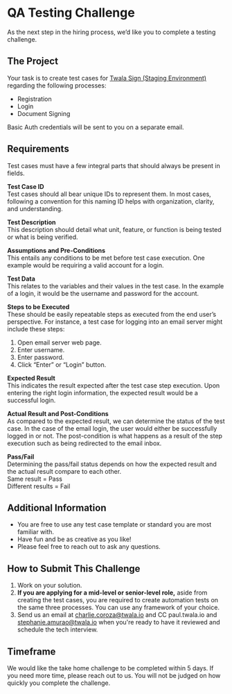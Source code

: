 # QA Testing Challenge
As the next step in the hiring process, we’d like you to complete a testing challenge.

## The Project

Your task is to create test cases for [Twala Sign (Staging Environment)](https://sign-staging.twala.io) regarding the following processes:

* Registration
* Login
* Document Signing

Basic Auth credentials will be sent to you on a separate email.

## Requirements

Test cases must have a few integral parts that should always be present in fields.

**Test Case ID**
\
Test cases should all bear unique IDs to represent them. In most cases, following a convention for this naming ID helps with organization, clarity, and understanding.

**Test Description**
\
This description should detail what unit, feature, or function is being tested or what is being verified.

**Assumptions and Pre-Conditions**
\
This entails any conditions to be met before test case execution. One example would be requiring a valid account for a login.

**Test Data**
\
This relates to the variables and their values in the test case. In the example of a login, it would be the username and password for the account.

**Steps to be Executed**
\
These should be easily repeatable steps as executed from the end user’s perspective. For instance, a test case for logging into an email server might include these steps:

1. Open email server web page.
2. Enter username.
3. Enter password.
4. Click “Enter” or “Login” button.


**Expected Result**
\
This indicates the result expected after the test case step execution. Upon entering the right login information, the expected result would be a successful login.

**Actual Result and Post-Conditions**
\
As compared to the expected result, we can determine the status of the test case. In the case of the email login, the user would either be successfully logged in or not. The post-condition is what happens as a result of the step execution such as being redirected to the email inbox.

**Pass/Fail**
\
Determining the pass/fail status depends on how the expected result and the actual result compare to each other.
\
Same result = Pass
\
Different results = Fail

## Additional Information
* You are free to use any test case template or standard you are most familiar with.
* Have fun and be as creative as you like!
* Please feel free to reach out to ask any questions.

## How to Submit This Challenge
1. Work on your solution.
2. **If you are applying for a mid-level or senior-level role,** aside from creating the test cases, you are required to create automation tests on the same three processes. You can use any framework of your choice.
3. Send us an email at charlie.coroza@twala.io and CC paul.twala.io and stephanie.amurao@twala.io when you're ready to have it reviewed and schedule the tech interview.

## Timeframe

We would like the take home challenge to be completed within 5 days. If you need more time, please reach out to us. You will not be judged on how quickly you complete the challenge.
